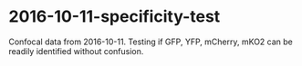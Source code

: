 # 2016-10-11-specificity-test
Confocal data from 2016-10-11. Testing if GFP, YFP, mCherry, mKO2 can be readily identified without confusion.
